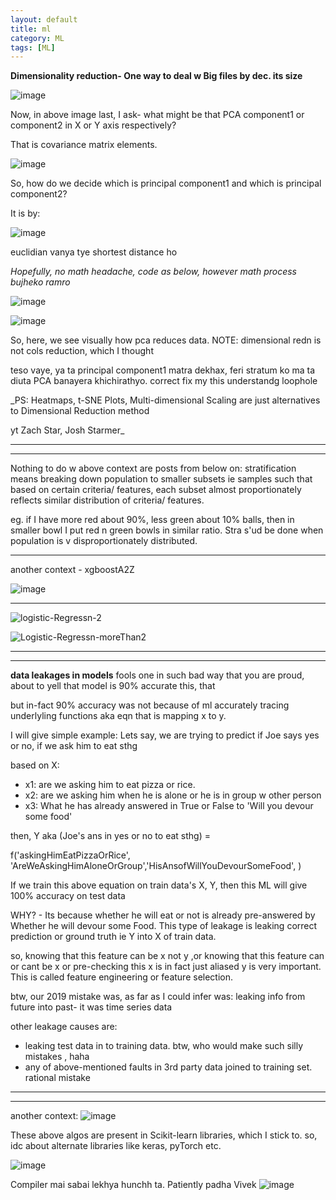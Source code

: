 ```yaml
---
layout: default
title: ml
category: ML
tags: [ML]
---
```


**Dimensionality reduction- One way to deal w Big files by dec. its size**

![image](https://github.com/sbibek086/write-the-docs/assets/11883023/6d1f50dd-88a2-459b-8c72-5f0b83485ba1)

Now, in above image last, I ask- what might be that PCA component1 or component2 in X or Y axis respectively?

That is covariance matrix elements.

![image](https://github.com/user-attachments/assets/4838595f-2142-4cc9-b270-63065e8d18b8)

So, how do we decide which is principal component1 and which is principal component2?

It is by:

![image](https://github.com/user-attachments/assets/555d0ef3-f1a3-485f-bed6-357628404b12)

euclidian vanya tye shortest distance ho 

_Hopefully, no math headache, code as below, however math process bujheko ramro_

![image](https://github.com/sbibek086/write-the-docs/assets/11883023/b5a6f20f-60fb-4555-a354-9eec8ecfa8a4)

![image](https://github.com/sbibek086/write-the-docs/assets/11883023/3c58abd1-09c5-4b3a-a809-b000f2359623)

So, here, we see visually how pca reduces data. NOTE: dimensional redn is not cols reduction, which I thought

teso vaye, ya ta principal component1 matra dekhax, feri stratum ko ma ta diuta PCA banayera khichirathyo. correct fix my this understandg loophole

_PS: Heatmaps, t-SNE Plots, Multi-dimensional Scaling are just alternatives to Dimensional Reduction method

yt Zach Star, Josh Starmer_

---
---
Nothing to do w above context are posts from below on:
stratification means breaking down population to smaller subsets ie samples such that based on certain criteria/ features, each subset almost proportionately reflects similar distribution of criteria/ features.

eg. if I have more red about 90%, less green about 10% balls, then in smaller bowl I put red n green bowls in similar ratio. Stra s'ud be done when population is v disproportionately distributed.

---
another context - xgboostA2Z

![image](https://github.com/sbibek086/write-the-docs/assets/11883023/2c546095-b073-4a2e-a088-ce88397c187e)

---
![logistic-Regressn-2](https://github.com/user-attachments/assets/41420ee9-b15c-4f9d-8a36-192b2958ca70)

![Logistic-Regressn-moreThan2](https://github.com/user-attachments/assets/cddd97e4-aa4e-4f77-9944-9daa3ca9639b)

---
---
**data leakages in models** fools one in such bad way that you are proud, about to yell that model is 90% accurate this, that

but in-fact 90% accuracy was not because of ml accurately tracing underlyling functions aka eqn that is mapping x to y.

I will give simple example: Lets say, we are trying to predict if Joe says yes or no, if we ask him to eat sthg

based on X:
-  x1: are we asking him to eat pizza or rice.
-  x2: are we asking him when he is alone or he is in group w other person
-  x3: What he has already answered in True or False to 'Will you devour some food'

then, Y aka (Joe's ans in yes or no to eat sthg) = 

f('askingHimEatPizzaOrRice', 'AreWeAskingHimAloneOrGroup','HisAnsofWillYouDevourSomeFood', )

If we train this above equation on train data's X, Y, then this ML will give 100% accuracy on test data

WHY? - Its because whether he will eat or not is already pre-answered by Whether he will devour some Food.
This type of leakage is leaking correct prediction or ground truth ie Y into X of train data. 

so, knowing that this feature can be x not y ,or knowing that this feature can or cant be x or pre-checking this x is in fact just aliased y is very important. This is called feature engineering or feature selection.

btw, our 2019 mistake was, as far as I could infer was: leaking info from future into past- it was time series data

other leakage causes are:    
-  leaking test data in to training data. btw, who would make such silly mistakes , haha
-  any of above-mentioned faults in 3rd party data joined to training set. rational mistake

---
---
another context:
![image](https://github.com/user-attachments/assets/aceb28c7-c2d8-4039-be67-1191a42b0497)

These above algos are present in Scikit-learn libraries, which I stick to. so, idc about alternate libraries like keras, pyTorch etc.

![image](https://github.com/sbibek086/write-the-docs/assets/11883023/b214a15b-29a2-4acf-af0d-962413271751)

Compiler mai sabai lekhya hunchh ta. Patiently padha Vivek
![image](https://github.com/sbibek086/write-the-docs/assets/11883023/4f573144-e2a7-4067-957e-cc930257076d)





